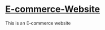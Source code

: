 # [E-commerce-Website](https://shadwar123.github.io/E-commerce-Website/)
This is an E-commerce website
